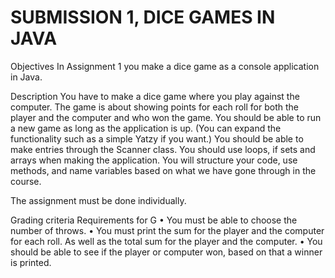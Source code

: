 # SUBMISSION 1, DICE GAMES IN JAVA

Objectives In Assignment 1 you make a dice game as a console application in Java.

Description You have to make a dice game where you play against the computer. The game is about showing points for each roll for both the player and the computer and who won the game. You should be able to run a new game as long as the application is up. (You can expand the functionality such as a simple Yatzy if you want.) You should be able to make entries through the Scanner class. You should use loops, if sets and arrays when making the application. You will structure your code, use methods, and name variables based on what we have gone through in the course.

The assignment must be done individually.

Grading criteria Requirements for G
• You must be able to choose the number of throws.
• You must print the sum for the player and the computer for each roll. As well as the total sum for the player and the computer.
• You should be able to see if the player or computer won, based on that a winner is printed.
